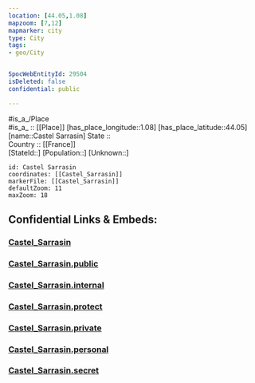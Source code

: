 ```yaml
---
location: [44.05,1.08] 
mapzoom: [7,12] 
mapmarker: city 
type: City
tags:
- geo/City


SpocWebEntityId: 29504
isDeleted: false
confidential: public

---
```

#is_a_/Place  
#is_a_ :: [[Place]] 
[has_place_longitude::1.08] 
[has_place_latitude::44.05] 
[name::Castel Sarrasin] 
State ::  
Country :: [[France]]  
[StateId::] 
[Population::] 
[Unknown::] 


```leaflet
id: Castel Sarrasin
coordinates: [[Castel_Sarrasin]] 
markerFile: [[Castel_Sarrasin]] 
defaultZoom: 11 
maxZoom: 18
```


## Confidential Links & Embeds: 

### [Castel_Sarrasin](/_Standards/Earth/Continent/Europe/Europe~West/France/regions~France/Occitanie/departments~Occitanie/Tarn-et-Garonne/communes~Tarn-et-Garonne/Castelsarrasin/cities~Castelsarrasin/Castel_Sarrasin.md) 

### [Castel_Sarrasin.public](/_public/Earth/Continent/Europe/Europe~West/France/regions~France/Occitanie/departments~Occitanie/Tarn-et-Garonne/communes~Tarn-et-Garonne/Castelsarrasin/cities~Castelsarrasin/Castel_Sarrasin.public.md) 

### [Castel_Sarrasin.internal](/_internal/Earth/Continent/Europe/Europe~West/France/regions~France/Occitanie/departments~Occitanie/Tarn-et-Garonne/communes~Tarn-et-Garonne/Castelsarrasin/cities~Castelsarrasin/Castel_Sarrasin.internal.md) 

### [Castel_Sarrasin.protect](/_protect/Earth/Continent/Europe/Europe~West/France/regions~France/Occitanie/departments~Occitanie/Tarn-et-Garonne/communes~Tarn-et-Garonne/Castelsarrasin/cities~Castelsarrasin/Castel_Sarrasin.protect.md) 

### [Castel_Sarrasin.private](/_private/Earth/Continent/Europe/Europe~West/France/regions~France/Occitanie/departments~Occitanie/Tarn-et-Garonne/communes~Tarn-et-Garonne/Castelsarrasin/cities~Castelsarrasin/Castel_Sarrasin.private.md) 

### [Castel_Sarrasin.personal](/_personal/Earth/Continent/Europe/Europe~West/France/regions~France/Occitanie/departments~Occitanie/Tarn-et-Garonne/communes~Tarn-et-Garonne/Castelsarrasin/cities~Castelsarrasin/Castel_Sarrasin.personal.md) 

### [Castel_Sarrasin.secret](/_secret/Earth/Continent/Europe/Europe~West/France/regions~France/Occitanie/departments~Occitanie/Tarn-et-Garonne/communes~Tarn-et-Garonne/Castelsarrasin/cities~Castelsarrasin/Castel_Sarrasin.secret.md)

